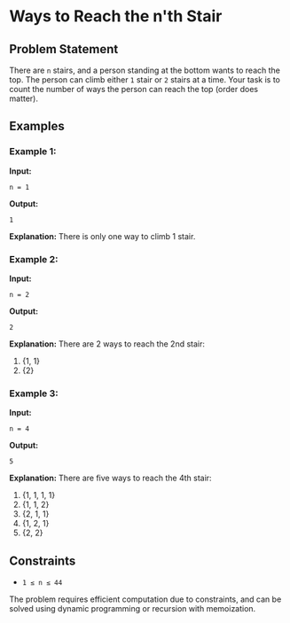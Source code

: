 # Ways to Reach the n'th Stair
 

## Problem Statement
There are `n` stairs, and a person standing at the bottom wants to reach the top. The person can climb either `1` stair or `2` stairs at a time. Your task is to count the number of ways the person can reach the top (order does matter).

## Examples

### Example 1:
**Input:**
```
n = 1
```
**Output:**
```
1
```
**Explanation:** There is only one way to climb 1 stair.

### Example 2:
**Input:**
```
n = 2
```
**Output:**
```
2
```
**Explanation:** There are 2 ways to reach the 2nd stair:
1. {1, 1}
2. {2}

### Example 3:
**Input:**
```
n = 4
```
**Output:**
```
5
```
**Explanation:** There are five ways to reach the 4th stair:
1. {1, 1, 1, 1}
2. {1, 1, 2}
3. {2, 1, 1}
4. {1, 2, 1}
5. {2, 2}

## Constraints
- `1 ≤ n ≤ 44`

The problem requires efficient computation due to constraints, and can be solved using dynamic programming or recursion with memoization.

